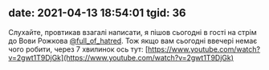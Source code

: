date: 2021-04-13 18:54:01
tgid: 36
----

Слухайте, провтикав взагалі написати, я пішов сьогодні в гості на стрім до Вови Рожкова [@full_of_hatred](https://t.me/full_of_hatred). Тож якщо вам сьогодні ввечері немає чого робити, через 7 хвилинок ось тут: [https://www.youtube.com/watch?v=2gwt1T9DjGk](https://www.youtube.com/watch?v=2gwt1T9DjGk)